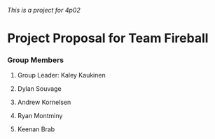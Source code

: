 *This is a project for 4p02*


# Project Proposal for Team Fireball

### Group Members

1) Group Leader: Kaley Kaukinen

2) Dylan Souvage

3) Andrew Kornelsen

4) Ryan Montminy

5) Keenan Brab

